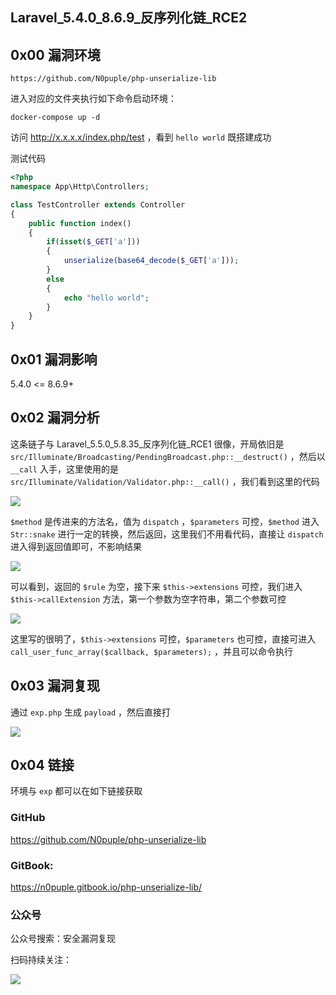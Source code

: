## Laravel_5.4.0_8.6.9\_反序列化链_RCE2

## 0x00 漏洞环境

```
https://github.com/N0puple/php-unserialize-lib
```

进入对应的文件夹执行如下命令启动环境：

```
docker-compose up -d
```

访问 http://x.x.x.x/index.php/test ，看到 `hello world` 既搭建成功

测试代码

```php
<?php
namespace App\Http\Controllers;

class TestController extends Controller
{
	public function index()
	{
		if(isset($_GET['a']))
		{
			unserialize(base64_decode($_GET['a']));
		}
		else
		{
			echo "hello world";
		}
	}
}
```

## 0x01 漏洞影响

5.4.0 <= 8.6.9+

## 0x02 漏洞分析

这条链子与 Laravel_5.5.0_5.8.35\_反序列化链_RCE1 很像，开局依旧是 `src/Illuminate/Broadcasting/PendingBroadcast.php::__destruct()` ，然后以 `__call` 入手，这里使用的是 `src/Illuminate/Validation/Validator.php::__call()` ，我们看到这里的代码

![](https://gitee.com/N0puple/picgo/raw/master/img/20220905194557.png)

`$method` 是传进来的方法名，值为 `dispatch` ，`$parameters` 可控，`$method` 进入 `Str::snake` 进行一定的转换，然后返回，这里我们不用看代码，直接让 `dispatch` 进入得到返回值即可，不影响结果

![](https://gitee.com/N0puple/picgo/raw/master/img/20220905195259.png)

可以看到，返回的 `$rule` 为空，接下来 `$this->extensions` 可控，我们进入 `$this->callExtension` 方法，第一个参数为空字符串，第二个参数可控

![](https://gitee.com/N0puple/picgo/raw/master/img/20220905195450.png)

这里写的很明了，`$this->extensions` 可控，`$parameters` 也可控，直接可进入 `call_user_func_array($callback, $parameters);` ，并且可以命令执行

## 0x03 漏洞复现

通过 `exp.php` 生成 `payload` ，然后直接打

![](https://gitee.com/N0puple/picgo/raw/master/img/20220905200040.png)

## 0x04 链接

环境与 `exp` 都可以在如下链接获取

### GitHub

https://github.com/N0puple/php-unserialize-lib

### GitBook:

https://n0puple.gitbook.io/php-unserialize-lib/

### 公众号

公众号搜索：安全漏洞复现

扫码持续关注：

![](https://gitee.com/N0puple/picgo/raw/master/img/qrcode_for_gh_a41358b842dd_430.jpg)





